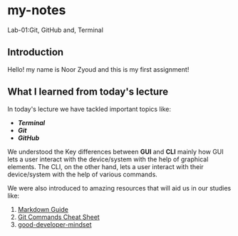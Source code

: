 # my-notes
Lab-01:Git, GitHub and, Terminal

## Introduction
Hello! my name is Noor Zyoud and this is my first assignment!

## What I learned from today's lecture
In today's lecture we have tackled important topics like:

* ***Terminal***
* ***Git***
* ***GitHub*** 

We understood the Key differences between **GUI** and **CLI**
mainly how GUI lets a user interact with the device/system with the help of graphical elements. The CLI, on the other hand, lets a user interact with their device/system with the help of various commands. 

We were also introduced to amazing resources that will aid us in our studies like:
1. [Markdown Guide](https://www.markdownguide.org/basic-syntax/)
2. [Git Commands Cheat Sheet](https://www.plesk.com/blog/various/git-commands-cheat-sheet/)
3. [good-developer-mindset](https://www.freecodecamp.org/news/learn-the-fundamentals-of-a-good-developer-mindset-in-15-minutes-81321ab8a682/)